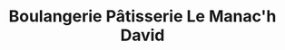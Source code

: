 ---
title: "Boulangerie Pâtisserie Le Manac'h David"
url: /orleans/boulangerie-patisserie-le-manach-david/
shop: Bäckerei
---